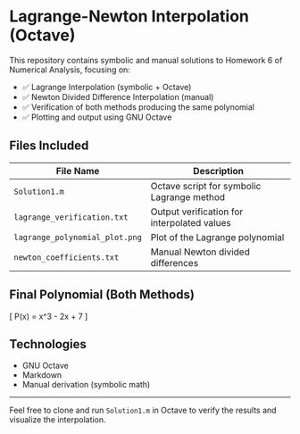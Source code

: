 # Lagrange-Newton Interpolation (Octave)

This repository contains symbolic and manual solutions to Homework 6 of Numerical Analysis, focusing on:

- ✅ Lagrange Interpolation (symbolic + Octave)
- ✅ Newton Divided Difference Interpolation (manual)
- ✅ Verification of both methods producing the same polynomial
- ✅ Plotting and output using GNU Octave

## Files Included

| File Name                      | Description                                  |
|-------------------------------|----------------------------------------------|
| `Solution1.m`                 | Octave script for symbolic Lagrange method   |
| `lagrange_verification.txt`   | Output verification for interpolated values  |
| `lagrange_polynomial_plot.png`| Plot of the Lagrange polynomial              |
| `newton_coefficients.txt`     | Manual Newton divided differences            |

## Final Polynomial (Both Methods)

\[
P(x) = x^3 - 2x + 7
\]

## Technologies

- GNU Octave
- Markdown
- Manual derivation (symbolic math)

---

Feel free to clone and run `Solution1.m` in Octave to verify the results and visualize the interpolation.

